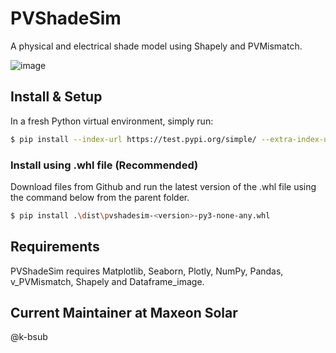 # PVShadeSim
 A physical and electrical shade model using Shapely and PVMismatch.

![image](https://github.com/user-attachments/assets/979498f7-2e68-4a2d-9560-a97d184d83e6)

## Install & Setup
In a fresh Python virtual environment, simply run:

```bash
$ pip install --index-url https://test.pypi.org/simple/ --extra-index-url https://pypi.org/simple pvshadesim
```

### Install using .whl file (Recommended)
Download files from Github and run the latest version of the .whl file using the command below from the parent folder.

```bash
$ pip install .\dist\pvshadesim-<version>-py3-none-any.whl
```

## Requirements

PVShadeSim requires Matplotlib, Seaborn, Plotly, NumPy, Pandas, v_PVMismatch, Shapely and Dataframe_image.

## Current Maintainer at Maxeon Solar

@k-bsub

